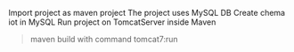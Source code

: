 Import project as maven project
The project uses MySQL DB
Create chema iot in MySQL
Run project on TomcatServer inside Maven
>maven build with command tomcat7:run